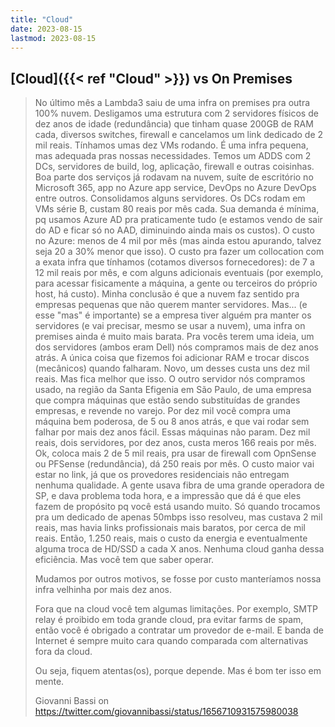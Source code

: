 ```yaml
---
title: "Cloud"
date: 2023-08-15
lastmod: 2023-08-15
---
```

## [Cloud]({{< ref "Cloud" >}}) vs On Premises
> No último mês a Lambda3 saiu de uma infra on premises pra outra 100% nuvem. Desligamos uma estrutura com 2 servidores físicos de dez anos de idade (redundância) que tinham quase 200GB de RAM cada, diversos switches, firewall e cancelamos um link dedicado de 2 mil reais. Tínhamos umas dez VMs rodando.
> É uma infra pequena, mas adequada pras nossas necessidades. Temos um ADDS com 2 DCs, servidores de build, log, aplicação, firewall e outras coisinhas. Boa parte dos serviços já rodavam na nuvem, suíte de escritório no Microsoft 365, app no Azure app service, DevOps no Azure DevOps entre outros.
> Consolidamos alguns servidores. Os DCs rodam em VMs série B, custam 80 reais por mês cada. Sua demanda é mínima, pq usamos Azure AD pra praticamente tudo (e estamos vendo de sair do AD e ficar só no AAD, diminuindo ainda mais os custos).
> O custo no Azure: menos de 4 mil por mês (mas ainda estou apurando, talvez seja 20 a 30% menor que isso).
> O custo pra fazer um collocation com a exata infra que tínhamos (cotamos diversos fornecedores): de 7 a 12 mil reais por mês, e com alguns adicionais eventuais (por exemplo, para acessar fisicamente a máquina, a gente ou terceiros do próprio host, há custo).
> Minha conclusão é que a nuvem faz sentido pra empresas pequenas que não querem manter servidores. Mas... (e esse "mas" é importante) se a empresa tiver alguém pra manter os servidores (e vai precisar, mesmo se usar a nuvem), uma infra on premises ainda é muito mais barata.
> Pra vocês terem uma ideia, um dos servidores (ambos eram Dell) nós compramos mais de dez anos atrás. A única coisa que fizemos foi adicionar RAM e trocar discos (mecânicos) quando falharam. Novo, um desses custa uns dez mil reais. Mas fica melhor que isso. O outro servidor nós compramos usado, na região da Santa Efigenia em São Paulo, de uma empresa que compra máquinas que estão sendo substituídas de grandes empresas, e revende no varejo. Por dez mil você compra uma máquina bem poderosa, de 5 ou 8 anos atrás, e que vai rodar sem falhar por mais dez anos fácil. Essas máquinas não param.
> Dez mil reais, dois servidores, por dez anos, custa meros 166 reais por mês. Ok, coloca mais 2 de 5 mil reais, pra usar de firewall com OpnSense ou PFSense (redundância), dá 250 reais por mês.
> O custo maior vai estar no link, já que os provedores residenciais não entregam nenhuma qualidade. A gente usava fibra de uma grande operadora de SP, e dava problema toda hora, e a impressão que dá é que eles fazem de propósito pq você está usando muito. Só quando trocamos pra um dedicado de apenas 50mbps isso resolveu, mas custava 2 mil reais, mas havia links profissionais mais baratos, por cerca de mil reais. Então, 1.250 reais, mais o custo da energia e eventualmente alguma troca de HD/SSD a cada X anos.
> Nenhuma cloud ganha dessa eficiência. Mas você tem que saber operar.
> 
> Mudamos por outros motivos, se fosse por custo manteríamos nossa infra velhinha por mais dez anos.
> 
> Fora que na cloud você tem algumas limitações. Por exemplo, SMTP relay é proibido em toda grande cloud, pra evitar farms de spam, então você é obrigado a contratar um provedor de e-mail. E banda de Internet é sempre muito cara quando comparada com alternativas fora da cloud.
> 
> Ou seja, fiquem atentas(os), porque depende. Mas é bom ter isso em mente.
>
>
> Giovanni Bassi on https://twitter.com/giovannibassi/status/1656710931575980038

